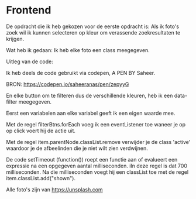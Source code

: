 # Frontend

De opdracht die ik heb gekozen voor de eerste opdracht is: 
Als ik foto's zoek wil ik kunnen selecteren op kleur om verassende zoekresultaten te krijgen.

Wat heb ik gedaan:
Ik heb elke foto een class meegegeven.

Uitleg van de code:

Ik heb deels de code gebruikt via codepen, A PEN BY Saheer.

BRON: https://codepen.io/saheeranas/pen/zepyyG 

En elke button om te filteren dus de verschillende kleuren, heb ik een data-filter meegegeven.

Eerst een variabelen aan elke variabel geeft ik een eigen waarde mee. 

Met de regel filterBtns.forEach voeg ik een eventListener toe waneer je op op click voert hij de actie uit.

Met de regel item.parentNode.classList.remove verwijder je de class 'active' waardoor je de afbeelinden die je niet wilt zien verdwijnen.

De code setTimeout (function()) roept een functie aan of evalueert een expressie na een opgegeven aantal milliseconden. iIn deze regel is dat 700 milliseconden. Na die milliseconden voegt hij een classList toe met de regel item.classList.add("shown").


Alle foto's zijn van https://unsplash.com
